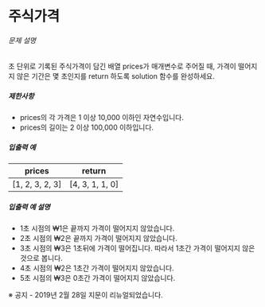 # 주식가격

<h6>문제 설명</h6>
<p>초 단위로 기록된 주식가격이 담긴 배열 prices가 매개변수로 주어질 때, 가격이 떨어지지 않은 기간은 몇 초인지를 return 하도록 solution 함수를 완성하세요.</p>

<h5>제한사항</h5>

<ul>
    <li>prices의 각 가격은 1 이상 10,000 이하인 자연수입니다.</li>
    <li>prices의 길이는 2 이상 100,000 이하입니다.</li>
</ul>

<h5>입출력 예</h5>
<table>
    <thead>
        <tr>
            <th>prices</th>
            <th>return</th>
        </tr>
    </thead>
    <tbody>
        <tr>
            <td>[1, 2, 3, 2, 3]</td>
            <td>[4, 3, 1, 1, 0]</td>
        </tr>
    </tbody>
</table>
<h5>입출력 예 설명</h5>

<ul>
    <li>1초 시점의 ₩1은 끝까지 가격이 떨어지지 않았습니다.</li>
    <li>2초 시점의 ₩2은 끝까지 가격이 떨어지지 않았습니다.</li>
    <li>3초 시점의 ₩3은 1초뒤에 가격이 떨어집니다. 따라서 1초간 가격이 떨어지지 않은 것으로 봅니다.</li>
    <li>4초 시점의 ₩2은 1초간 가격이 떨어지지 않았습니다.</li>
    <li>5초 시점의 ₩3은 0초간 가격이 떨어지지 않았습니다.</li>
</ul>

<p>※ 공지 - 2019년 2월 28일 지문이 리뉴얼되었습니다.</p>

